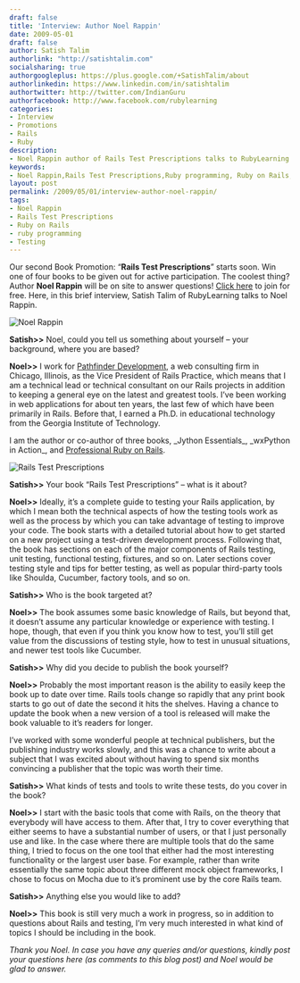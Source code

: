 ```yaml
---
draft: false
title: 'Interview: Author Noel Rappin'
date: 2009-05-01
draft: false
author: Satish Talim
authorlink: "http://satishtalim.com"
socialsharing: true
authorgoogleplus: https://plus.google.com/+SatishTalim/about
authorlinkedin: https://www.linkedin.com/in/satishtalim
authortwitter: http://twitter.com/IndianGuru
authorfacebook: http://www.facebook.com/rubylearning
categories:
- Interview
- Promotions
- Rails
- Ruby
description:
- Noel Rappin author of Rails Test Prescriptions talks to RubyLearning in this interview.
keywords:
- Noel Rappin,Rails Test Prescriptions,Ruby programming, Ruby on Rails,Testing
layout: post
permalink: /2009/05/01/interview-author-noel-rappin/
tags:
- Noel Rappin
- Rails Test Prescriptions
- Ruby on Rails
- ruby programming
- Testing
---
```

Our second Book Promotion: “**Rails Test Prescriptions**” starts soon.
Win one of four books to be given out for active participation. The
coolest thing?<!--more--> Author **Noel Rappin** will be on site to answer
questions! [Click
here](http://rubylearning.org/class/course/view.php?id=35) to join for
free. Here, in this brief interview, Satish Talim of RubyLearning talks
to Noel Rappin.

![Noel
Rappin](http://rubylearning.com/images/head_shot_small.jpg "Noel Rappin")

**Satish\>\>** Noel, could you tell us something about yourself – your
background, where you are based?

**Noel\>\>** I work for [Pathfinder Development](http://www.pathf.com/),
a web consulting firm in Chicago, Illinois, as the Vice President of
Rails Practice, which means that I am a technical lead or technical
consultant on our Rails projects in addition to keeping a general eye on
the latest and greatest tools. I’ve been working in web applications for
about ten years, the last few of which have been primarily in Rails.
Before that, I earned a Ph.D. in educational technology from the Georgia
Institute of Technology.

I am the author or co-author of three books, \_Jython Essentials\_,
\_wxPython in Action\_, and [Professional Ruby on
Rails](http://www.pathf.com/showcase/books/professional-ruby-on-rails/).

![Rails Test
Prescriptions](http://rubylearning.com/images/cover_thumbnail.png "Rails Test Prescriptions")

**Satish\>\>** Your book “Rails Test Prescriptions” – what is it about?

**Noel\>\>** Ideally, it’s a complete guide to testing your Rails
application, by which I mean both the technical aspects of how the
testing tools work as well as the process by which you can take
advantage of testing to improve your code. The book starts with a
detailed tutorial about how to get started on a new project using a
test-driven development process. Following that, the book has sections
on each of the major components of Rails testing, unit testing,
functional testing, fixtures, and so on. Later sections cover testing
style and tips for better testing, as well as popular third-party tools
like Shoulda, Cucumber, factory tools, and so on.

**Satish\>\>** Who is the book targeted at?

**Noel\>\>** The book assumes some basic knowledge of Rails, but beyond
that, it doesn’t assume any particular knowledge or experience with
testing. I hope, though, that even if you think you know how to test,
you’ll still get value from the discussions of testing style, how to
test in unusual situations, and newer test tools like Cucumber.

**Satish\>\>** Why did you decide to publish the book yourself?

**Noel\>\>** Probably the most important reason is the ability to easily
keep the book up to date over time. Rails tools change so rapidly that
any print book starts to go out of date the second it hits the shelves.
Having a chance to update the book when a new version of a tool is
released will make the book valuable to it’s readers for longer.

I’ve worked with some wonderful people at technical publishers, but the
publishing industry works slowly, and this was a chance to write about a
subject that I was excited about without having to spend six months
convincing a publisher that the topic was worth their time.

**Satish\>\>** What kinds of tests and tools to write these tests, do
you cover in the book?

**Noel\>\>** I start with the basic tools that come with Rails, on the
theory that everybody will have access to them. After that, I try to
cover everything that either seems to have a substantial number of
users, or that I just personally use and like. In the case where there
are multiple tools that do the same thing, I tried to focus on the one
tool that either had the most interesting functionality or the largest
user base. For example, rather than write essentially the same topic
about three different mock object frameworks, I chose to focus on Mocha
due to it’s prominent use by the core Rails team.

**Satish\>\>** Anything else you would like to add?

**Noel\>\>** This book is still very much a work in progress, so in
addition to questions about Rails and testing, I’m very much interested
in what kind of topics I should be including in the book.

*Thank you Noel. In case you have any queries and/or questions, kindly
post your questions here (as comments to this blog post) and Noel would
be glad to answer.*

